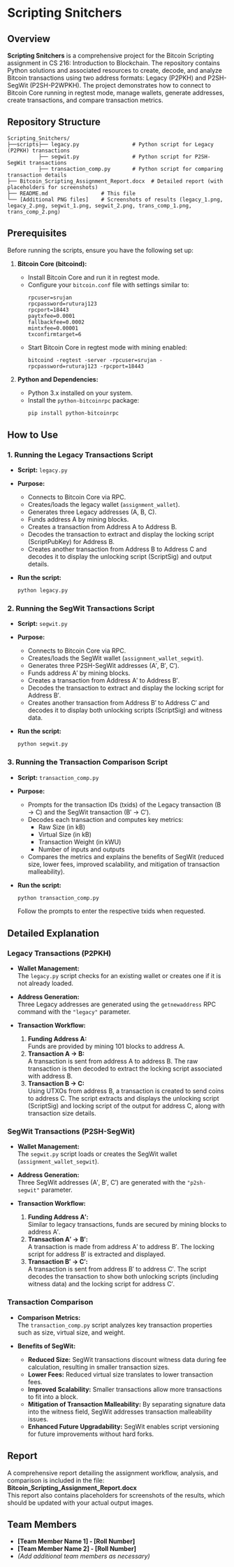 
# Scripting Snitchers

## Overview

**Scripting Snitchers** is a comprehensive project for the Bitcoin Scripting assignment in CS 216: Introduction to Blockchain. The repository contains Python solutions and associated resources to create, decode, and analyze Bitcoin transactions using two address formats: Legacy (P2PKH) and P2SH-SegWit (P2SH-P2WPKH). The project demonstrates how to connect to Bitcoin Core running in regtest mode, manage wallets, generate addresses, create transactions, and compare transaction metrics.

## Repository Structure

```
Scripting_Snitchers/
├──scripts├── legacy.py                 # Python script for Legacy (P2PKH) transactions
          ├── segwit.py                 # Python script for P2SH-SegWit transactions
          ├── transaction_comp.py       # Python script for comparing transaction details
├── Bitcoin_Scripting_Assignment_Report.docx  # Detailed report (with placeholders for screenshots)
├── README.md                 # This file
└── [Additional PNG files]    # Screenshots of results (legacy_1.png, legacy_2.png, segwit_1.png, segwit_2.png, trans_comp_1.png, trans_comp_2.png)
```

## Prerequisites

Before running the scripts, ensure you have the following set up:

1. **Bitcoin Core (bitcoind):**  
   - Install Bitcoin Core and run it in regtest mode.
   - Configure your `bitcoin.conf` file with settings similar to:
     ```
     rpcuser=srujan
     rpcpassword=ruturaj123
     rpcport=18443
     paytxfee=0.0001
     fallbackfee=0.0002
     mintxfee=0.00001
     txconfirmtarget=6
     ```
   - Start Bitcoin Core in regtest mode with mining enabled:
     ```
     bitcoind -regtest -server -rpcuser=srujan -rpcpassword=ruturaj123 -rpcport=18443
     ```

2. **Python and Dependencies:**  
   - Python 3.x installed on your system.
   - Install the `python-bitcoinrpc` package:
     ```bash
     pip install python-bitcoinrpc
     ```

## How to Use

### 1. Running the Legacy Transactions Script

- **Script:** `legacy.py`
- **Purpose:**  
  - Connects to Bitcoin Core via RPC.
  - Creates/loads the legacy wallet (`assignment_wallet`).
  - Generates three Legacy addresses (A, B, C).
  - Funds address A by mining blocks.
  - Creates a transaction from Address A to Address B.
  - Decodes the transaction to extract and display the locking script (ScriptPubKey) for Address B.
  - Creates another transaction from Address B to Address C and decodes it to display the unlocking script (ScriptSig) and output details.

- **Run the script:**
  ```bash
  python legacy.py
  ```

### 2. Running the SegWit Transactions Script

- **Script:** `segwit.py`
- **Purpose:**  
  - Connects to Bitcoin Core via RPC.
  - Creates/loads the SegWit wallet (`assignment_wallet_segwit`).
  - Generates three P2SH-SegWit addresses (A′, B′, C′).
  - Funds address A′ by mining blocks.
  - Creates a transaction from Address A′ to Address B′.
  - Decodes the transaction to extract and display the locking script for Address B′.
  - Creates another transaction from Address B′ to Address C′ and decodes it to display both unlocking scripts (ScriptSig) and witness data.

- **Run the script:**
  ```bash
  python segwit.py
  ```

### 3. Running the Transaction Comparison Script

- **Script:** `transaction_comp.py`
- **Purpose:**  
  - Prompts for the transaction IDs (txids) of the Legacy transaction (B → C) and the SegWit transaction (B′ → C′).
  - Decodes each transaction and computes key metrics:
    - Raw Size (in kB)
    - Virtual Size (in kB)
    - Transaction Weight (in kWU)
    - Number of inputs and outputs
  - Compares the metrics and explains the benefits of SegWit (reduced size, lower fees, improved scalability, and mitigation of transaction malleability).

- **Run the script:**
  ```bash
  python transaction_comp.py
  ```

  Follow the prompts to enter the respective txids when requested.

## Detailed Explanation

### Legacy Transactions (P2PKH)

- **Wallet Management:**  
  The `legacy.py` script checks for an existing wallet or creates one if it is not already loaded.
  
- **Address Generation:**  
  Three Legacy addresses are generated using the `getnewaddress` RPC command with the `"legacy"` parameter.
  
- **Transaction Workflow:**  
  1. **Funding Address A:**  
     Funds are provided by mining 101 blocks to address A.
  2. **Transaction A → B:**  
     A transaction is sent from address A to address B. The raw transaction is then decoded to extract the locking script associated with address B.
  3. **Transaction B → C:**  
     Using UTXOs from address B, a transaction is created to send coins to address C. The script extracts and displays the unlocking script (ScriptSig) and locking script of the output for address C, along with transaction size details.

### SegWit Transactions (P2SH-SegWit)

- **Wallet Management:**  
  The `segwit.py` script loads or creates the SegWit wallet (`assignment_wallet_segwit`).

- **Address Generation:**  
  Three SegWit addresses (A′, B′, C′) are generated with the `"p2sh-segwit"` parameter.
  
- **Transaction Workflow:**  
  1. **Funding Address A′:**  
     Similar to legacy transactions, funds are secured by mining blocks to address A′.
  2. **Transaction A′ → B′:**  
     A transaction is made from address A′ to address B′. The locking script for address B′ is extracted and displayed.
  3. **Transaction B′ → C′:**  
     A transaction is sent from address B′ to address C′. The script decodes the transaction to show both unlocking scripts (including witness data) and the locking script for address C′.

### Transaction Comparison

- **Comparison Metrics:**  
  The `transaction_comp.py` script analyzes key transaction properties such as size, virtual size, and weight.
  
- **Benefits of SegWit:**  
  - **Reduced Size:** SegWit transactions discount witness data during fee calculation, resulting in smaller transaction sizes.
  - **Lower Fees:** Reduced virtual size translates to lower transaction fees.
  - **Improved Scalability:** Smaller transactions allow more transactions to fit into a block.
  - **Mitigation of Transaction Malleability:** By separating signature data into the witness field, SegWit addresses transaction malleability issues.
  - **Enhanced Future Upgradability:** SegWit enables script versioning for future improvements without hard forks.

## Report

A comprehensive report detailing the assignment workflow, analysis, and comparison is included in the file:  
**Bitcoin_Scripting_Assignment_Report.docx**  
This report also contains placeholders for screenshots of the results, which should be updated with your actual output images.

## Team Members

- **[Team Member Name 1] - [Roll Number]**
- **[Team Member Name 2] - [Roll Number]**
- *(Add additional team members as necessary)*

